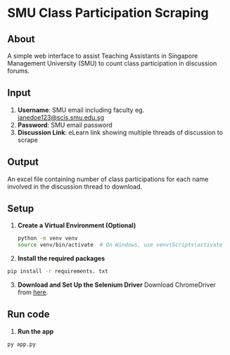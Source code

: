 # SMU Class Participation Scraping

## About
A simple web interface to assist Teaching Assistants in Singapore Management University (SMU) to count class participation in discussion forums. <br/>

## Input
1. **Username**: SMU email including faculty eg. janedoe123@scis.smu.edu.sg
2. **Password**: SMU email password
3. **Discussion Link**: eLearn link showing multiple threads of discussion to scrape

## Output
An excel file containing number of class participations for each name involved in the discussion thread to download.

## Setup
1. **Create a Virtual Environment (Optional)**
   ```bash
   python -m venv venv
   source venv/bin/activate  # On Windows, use venv\Scripts\activate
   ```  
2. **Install the required packages**
  ```bash
  pip install -r requirements. txt
  ```  
3. **Download and Set Up the Selenium Driver**
  Download ChromeDriver from [here](https://developer.chrome.com/docs/chromedriver/downloads).

## Run code
1. **Run the app**
  ```bash
  py app.py
  ```

